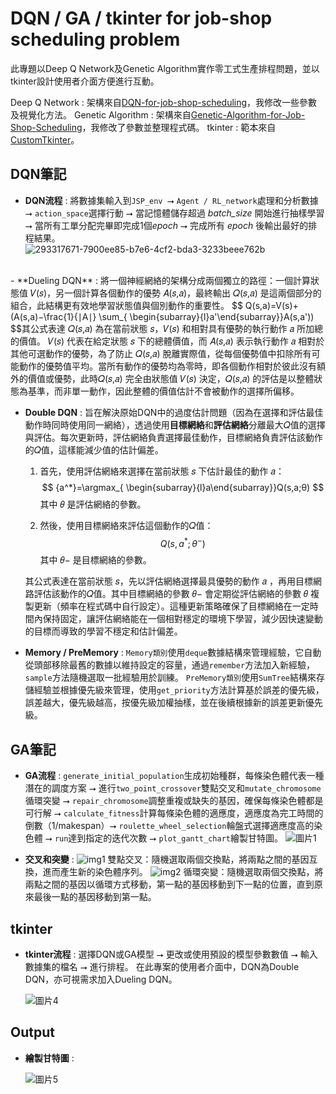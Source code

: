 
# DQN / GA / tkinter for job-shop scheduling problem

此專題以Deep Q Network及Genetic Algorithm實作零工式生產排程問題，並以tkinter設計使用者介面方便進行互動。

Deep Q Network : 架構來自[DQN-for-job-shop-scheduling](https://github.com/jack781114/DQN-for-job-shop-scheduling)，我修改一些參數及視覺化方法。
Genetic Algorithm : 架構來自[Genetic-Algorithm-for-Job-Shop-Scheduling](https://github.com/wurmen/Genetic-Algorithm-for-Job-Shop-Scheduling-and-NSGA-II/blob/master/implementation%20with%20python/GA-jobshop/GA_For_Jobshop.md)，我修改了參數並整理程式碼。
tkinter : 範本來自[CustomTkinter](https://github.com/TomSchimansky/CustomTkinter)。


## DQN筆記

- **DQN流程** : 將數據集輸入到`JSP_env `⭢ `Agent / RL_network`處理和分析數據 ⭢ `action_space`選擇行動 ⭢ 當記憶體儲存超過 *batch_size* 開始進行抽樣學習 ⭢ 當所有工單分配完畢即完成1個*epoch* ⭢ 完成所有 *epoch* 後輸出最好的排程結果。
<br>![293317671-7900ee85-b7e6-4cf2-bda3-3233beee762b](https://github.com/woodwood0/DQN-GA-tkinter-for-job-shop-scheduling-problem/assets/171545924/78be0748-4c21-4d73-a0f2-1e01ef3ce810)
<br>
- **Dueling DQN** : 將一個神經網絡的架構分成兩個獨立的路徑：一個計算狀態值 𝑉(𝑠)，另一個計算各個動作的優勢 𝐴(𝑠,𝑎)，最終輸出 𝑄(𝑠,𝑎) 是這兩個部分的組合，此結構更有效地學習狀態值與個別動作的重要性。
$$
Q(s,a)=V(s)+(A(s,a)−\frac{1}{∣A∣} \sum_{  \begin{subarray}{l}a'\end{subarray}}​A(s,a'))
$$其公式表達 𝑄(𝑠,𝑎) 為在當前狀態 𝑠，𝑉(𝑠) 和相對具有優勢的執行動作 𝑎 所加總的價值。
𝑉(𝑠) 代表在給定狀態 𝑠 下的總體價值，而 𝐴(𝑠,𝑎) 表示執行動作 𝑎 相對於其他可選動作的優勢，為了防止 𝑄(𝑠,𝑎) 脫離實際值，從每個優勢值中扣除所有可能動作的優勢值平均。當所有動作的優勢均為零時，即各個動作相對於彼此沒有額外的價值或優勢，此時𝑄(𝑠,𝑎) 完全由狀態值 𝑉(𝑠) 決定，𝑄(𝑠,𝑎) 的評估是以整體狀態為基準，而非單一動作，因此整體的價值估計不會被動作的選擇所偏移。

- **Double DQN** : 旨在解決原始DQN中的過度估計問題（因為在選擇和評估最佳動作時同時使用同一網絡），透過使用**目標網絡**和**評估網絡**分離最大𝑄值的選擇與評估。每次更新時，評估網絡負責選擇最佳動作，目標網絡負責評估該動作的𝑄值，這樣能減少值的估計偏差。
	1. 首先，使用評估網絡來選擇在當前狀態 𝑠 下估計最佳的動作 𝑎：
$$
{a^*}=\argmax_{  \begin{subarray}{l}a\end{subarray}}​Q(s,a;θ)
$$ 其中 𝜃 是評估網絡的參數。

	2. 然後，使用目標網絡來評估這個動作的𝑄值：
$$
Q(s,{a^*};{θ^−})
$$其中 𝜃− 是目標網絡的參數。

	其公式表達在當前狀態 𝑠，先以評估網絡選擇最具優勢的動作 𝑎 ，再用目標網路評估該動作的𝑄值。其中目標網絡的參數 𝜃− 會定期從評估網絡的參數 𝜃 複製更新（頻率在程式碼中自行設定）。這種更新策略確保了目標網絡在一定時間內保持固定，讓評估網絡能在一個相對穩定的環境下學習，減少因快速變動的目標而導致的學習不穩定和估計偏差。

- **Memory / PreMemory** : 
`Memory類別`使用`deque`數據結構來管理經驗，它自動從頭部移除最舊的數據以維持設定的容量，通過`remember`方法加入新經驗，`sample`方法隨機選取一批經驗用於訓練。
`PreMemory類別`使用`SumTree`結構來存儲經驗並根據優先級來管理，使用`get_priority`方法計算基於誤差的優先級，誤差越大，優先級越高，按優先級加權抽樣，並在後續根據新的誤差更新優先級。


## GA筆記

- **GA流程** : 
`generate_initial_population`生成初始種群，每條染色體代表一種潛在的調度方案 ⭢ 
進行`two_point_crossover`雙點交叉和`mutate_chromosome`循環突變 ⭢ 
`repair_chromosome`調整重複或缺失的基因，確保每條染色體都是可行解 ⭢ 
`calculate_fitness`計算每條染色體的適應度，適應度為完工時間的倒數（1/makespan）⭢
`roulette_wheel_selection`輪盤式選擇適應度高的染色體 ⭢ 
`run`達到指定的迭代次數 ⭢ `plot_gantt_chart`繪製甘特圖。
![圖片1](https://github.com/woodwood0/DQN-GA-tkinter-for-job-shop-scheduling-problem/assets/171545924/56e01f77-feac-47d3-a2f4-818c65853690)


- **交叉和突變** : 
![img1](https://github.com/woodwood0/DQN-GA-tkinter-for-job-shop-scheduling-problem/assets/171545924/0eb80004-c3dd-4af4-b52f-43fdee979d11)
	雙點交叉：隨機選取兩個交換點，將兩點之間的基因互換，進而產生新的染色體序列。
	![img2](https://github.com/woodwood0/DQN-GA-tkinter-for-job-shop-scheduling-problem/assets/171545924/217d3d32-3e33-4a4d-8087-eb8209263310)
	循環突變：隨機選取兩個交換點，將兩點之間的基因以循環方式移動，第一點的基因移動到下一點的位置，直到原來最後一點的基因移動到第一點。


## tkinter

- **tkinter流程** : 選擇DQN或GA模型 ⭢ 更改或使用預設的模型參數數值 ⭢ 輸入數據集的檔名 ⭢ 進行排程。
在此專案的使用者介面中，DQN為Double DQN，亦可視需求加入Dueling DQN。

	![圖片4](https://github.com/woodwood0/DQN-GA-tkinter-for-job-shop-scheduling-problem/assets/171545924/e28a0ce6-87b3-4d89-81e8-915fe7b0fdd0)

## Output
- **繪製甘特圖** :

	![圖片5](https://github.com/woodwood0/DQN-GA-tkinter-for-job-shop-scheduling-problem/assets/171545924/7bad38b3-402f-4a55-85a8-1e837960e1a4)



